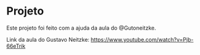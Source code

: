 # Projeto
Este projeto foi feito com a ajuda da aula do @Gutoneitzke.

Link da aula do Gustavo Neitzke: https://www.youtube.com/watch?v=Pjb-66eTrik
